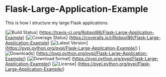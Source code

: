 # Flask-Large-Application-Example

This is how I structure my large Flask applications.

[![Build Status](https://travis-ci.org/Robpol86/Flask-Large-Application-Example.svg?branch=master)]
(https://travis-ci.org/Robpol86/Flask-Large-Application-Example)
[![Coverage Status](https://img.shields.io/coveralls/Robpol86/Flask-Large-Application-Example.svg)]
(https://coveralls.io/r/Robpol86/Flask-Large-Application-Example)
[![Latest Version](https://pypip.in/version/Flask-Large-Application-Example/badge.png)]
(https://pypi.python.org/pypi/Flask-Large-Application-Example/)
[![Downloads](https://pypip.in/download/Flask-Large-Application-Example/badge.png)]
(https://pypi.python.org/pypi/Flask-Large-Application-Example/)
[![Download format](https://pypip.in/format/Flask-Large-Application-Example/badge.png)]
(https://pypi.python.org/pypi/Flask-Large-Application-Example/)
[![License](https://pypip.in/license/Flask-Large-Application-Example/badge.png)]
(https://pypi.python.org/pypi/Flask-Large-Application-Example/)
